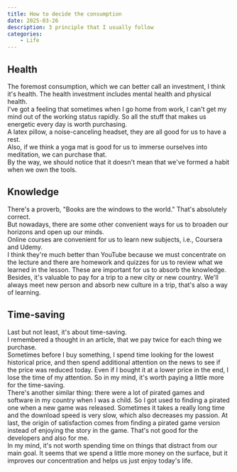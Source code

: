 ```yaml
---
title: How to decide the consumption
date: 2025-03-26
description: 3 principle that I usually follow
categories:
    - Life
---
```


## Health

The foremost consumption, which we can better call an investment, I think it's health. The health investment includes mental health and physical health.  
I've got a feeling that sometimes when I go home from work, I can't get my mind out of the working status rapidly. So all the stuff that makes us energetic every day is worth purchasing.  
A latex pillow, a noise-canceling headset, they are all good for us to have a rest.  
Also, if we think a yoga mat is good for us to immerse ourselves into meditation, we can purchase that.  
By the way, we should notice that it doesn't mean that we've formed a habit when we own the tools.

## Knowledge

There's a proverb, "Books are the windows to the world." That's absolutely correct.  
But nowadays, there are some other convenient ways for us to broaden our horizons and open up our minds.  
Online courses are convenient for us to learn new subjects, i.e., Coursera and Udemy.  
I think they're much better than YouTube because we must concentrate on the lecture and there are homework and quizzes for us to review what we learned in the lesson. These are important for us to absorb the knowledge.  
Besides, it's valuable to pay for a trip to a new city or new country. We'll always meet new person and absorb new culture in a trip, that's also a way of learning.

## Time-saving

Last but not least, it's about time-saving.  
I remembered a thought in an article, that we pay twice for each thing we purchase.  
Sometimes before I buy something, I spend time looking for the lowest historical price, and then spend additional attention on the news to see if the price was reduced today. Even if I bought it at a lower price in the end, I lose the time of my attention. So in my mind, it's worth paying a little more for the time-saving.  
There's another similar thing: there were a lot of pirated games and software in my country when I was a child. So I got used to finding a pirated one when a new game was released. Sometimes it takes a really long time and the download speed is very slow, which also decreases my passion. At last, the origin of satisfaction comes from finding a pirated game version instead of enjoying the story in the game. That's not good for the developers and also for me.  
In my mind, it's not worth spending time on things that distract from our main goal. It seems that we spend a little more money on the surface, but it improves our concentration and helps us just enjoy today's life.
